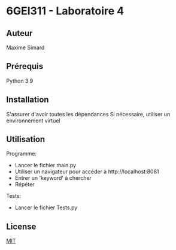 # 6GEI311 - Laboratoire 4
## Auteur
Maxime Simard

## Prérequis
Python 3.9

## Installation

S'assurer d'avoir toutes les dépendances
Si nécessaire, utiliser un environnement virtuel

## Utilisation

Programme:
- Lancer le fichier main.py
- Utiliser un navigateur pour accéder à http://localhost:8081
- Entrer un 'keyword' à chercher
- Répéter

Tests:
- Lancer le fichier Tests.py

## License
[MIT](https://choosealicense.com/licenses/mit/)
